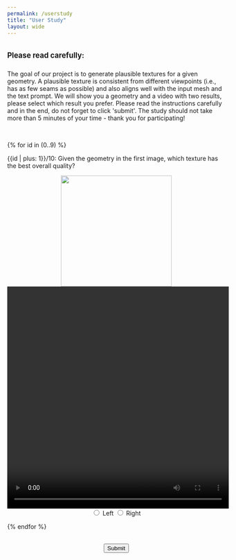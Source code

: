 ```yaml
---
permalink: /userstudy
title: "User Study"
layout: wide
---
```


<body style="width: 60%; margin: auto;">

<h2 style="font-size: larger; font-weight: bold; padding-top: 10px; padding-bottom: 10px;">
    Please read carefully: 
</h2>

The goal of our project is to generate plausible textures for a given geometry. A plausible texture is consistent from different viewpoints (i.e., has as few seams as possible) and also aligns well with the input mesh and the text prompt. We will show you a geometry and a video with two results, please select which result you prefer.
Please read the instructions carefully and in the end, do not forget to click 'submit'. 
The study should not take more than 5 minutes  of your time - thank you for participating!

<br>

{% for id in (0..9) %}

{{id | plus: 1}}/10: Given the geometry in the first image, which texture has the best overall quality?
<center>
<form id="NAvideoForm">

<div class="top-image-container">
    <img src="https://text2mat-bot.s3.us-west-2.amazonaws.com/video_user_study/0000/mesh.png" width=256 id="{{id}}_imgTop">
</div>
    <div class="NAvideo-container">
        <video width="512" height="512" mute loop autoplay controls id="{{id}}_video_src">
        <source src="https://text2mat-bot.s3.us-west-2.amazonaws.com/video_user_study/0000/output_ours_text2tex.mp4" type="video/mp4">
        Your browser does not support the video tag.
    </video>
        <div class="radio-buttons">
            <input type="radio" name="transf{{id}}" value="0"> Left
            <input type="radio" name="transf{{id}}" value="1"> Right
        </div>
    </div>
</form>
</center>

{% endfor %}
<br/><br/>
<center><button type="button" id="submit">Submit</button></center>
<br/><br/>
<script>
const randomMeshes = [];
var randomMethod = ["text2tex", "texture", "text2tex", "texture", "text2tex", "texture", "text2tex", "texture", "text2tex", "texture"];
const shuffle = (array) => { 
  for (let i = array.length - 1; i > 0; i--) { 
    const j = Math.floor(Math.random() * (i + 1)); 
    [array[i], array[j]] = [array[j], array[i]]; 
  } 
  return array; 
}; 
randomMethod = shuffle(randomMethod);

for (let i = 0; i < 10; i++) {
    randomMeshes.push(Math.floor(Math.random() * 411));
}

window.onload = load_videos;
function load_videos() {

    for (let id=0; id < 10; id++)
    {
        const id_str = String(randomMeshes[id]).padStart(4, '0');
        const method = randomMethod[id]
        
        document.getElementById(id + "_imgTop").src = "https://text2mat-bot.s3.us-west-2.amazonaws.com/video_user_study/" + id_str + "/mesh.png";
        document.getElementById(id + "_video_src").src = "https://text2mat-bot.s3.us-west-2.amazonaws.com/video_user_study/" + id_str + "/output_ours_" + method + ".mp4";
    }
};


document.getElementById('submit').addEventListener('click', function() {
    var transfRadio0 = document.querySelector('input[name="transf0"]:checked');
    var transfRadio1 = document.querySelector('input[name="transf1"]:checked');
    var transfRadio2 = document.querySelector('input[name="transf2"]:checked');
    var transfRadio3 = document.querySelector('input[name="transf3"]:checked');
    var transfRadio4 = document.querySelector('input[name="transf4"]:checked');
    var transfRadio5 = document.querySelector('input[name="transf5"]:checked');
    var transfRadio6 = document.querySelector('input[name="transf6"]:checked');
    var transfRadio7 = document.querySelector('input[name="transf7"]:checked');
    var transfRadio8 = document.querySelector('input[name="transf8"]:checked');
    var transfRadio9 = document.querySelector('input[name="transf9"]:checked');

    
    if (!transfRadio0 || !transfRadio1 || !transfRadio2 || !transfRadio3 || !transfRadio4 || !transfRadio5 || !transfRadio6 || !transfRadio7|| !transfRadio8|| !transfRadio9) {
        alert("Please make a selection for ALL items.");
        return;
    }

    var transfV0 = transfRadio0.value;
    var transfV1 = transfRadio1.value;
    var transfV2 = transfRadio2.value;
    var transfV3 = transfRadio3.value;
    var transfV4 = transfRadio4.value;
    var transfV5 = transfRadio5.value;
    var transfV6 = transfRadio6.value;
    var transfV7 = transfRadio7.value;
    var transfV8 = transfRadio8.value;
    var transfV9 = transfRadio9.value;

    var queryString = `transf0=${encodeURIComponent(transfV0)}&` + 
                      `transf1=${encodeURIComponent(transfV1)}&` +
                      `transf2=${encodeURIComponent(transfV2)}&` +
                      `transf3=${encodeURIComponent(transfV3)}&` +
                      `transf4=${encodeURIComponent(transfV4)}&` +
                      `transf5=${encodeURIComponent(transfV5)}&` +
                      `transf6=${encodeURIComponent(transfV6)}&` +
                      `transf7=${encodeURIComponent(transfV7)}&` +
                      `transf8=${encodeURIComponent(transfV8)}&` +
                      `transf9=${encodeURIComponent(transfV9)}&` +
                      `meshid0=${encodeURIComponent(randomMeshes[0])}&` + 
                      `meshid1=${encodeURIComponent(randomMeshes[1])}&` +
                      `meshid2=${encodeURIComponent(randomMeshes[2])}&` +
                      `meshid3=${encodeURIComponent(randomMeshes[3])}&` +
                      `meshid4=${encodeURIComponent(randomMeshes[4])}&` +
                      `meshid5=${encodeURIComponent(randomMeshes[5])}&` +
                      `meshid6=${encodeURIComponent(randomMeshes[6])}&` +
                      `meshid7=${encodeURIComponent(randomMeshes[7])}&` +
                      `meshid8=${encodeURIComponent(randomMeshes[8])}&` +
                      `meshid9=${encodeURIComponent(randomMeshes[9])}&` +
                      `method0=${encodeURIComponent(randomMethod[0])}&` + 
                      `method1=${encodeURIComponent(randomMethod[1])}&` +
                      `method2=${encodeURIComponent(randomMethod[2])}&` +
                      `method3=${encodeURIComponent(randomMethod[3])}&` +
                      `method4=${encodeURIComponent(randomMethod[4])}&` +
                      `method5=${encodeURIComponent(randomMethod[5])}&` +
                      `method6=${encodeURIComponent(randomMethod[6])}&` +
                      `method7=${encodeURIComponent(randomMethod[7])}&` +
                      `method8=${encodeURIComponent(randomMethod[8])}&` +
                      `method9=${encodeURIComponent(randomMethod[9])}`;

    // queryString = `name=${encodeURIComponent(participantName)}&${queryString}`;

    fetch(`https://script.google.com/macros/s/AKfycby5FbuER43cO_G73uV5fGHaOaM8rvFfxg1Avp1JhANJcO_8xj3mmWdJmjTkJ_Xd8InR/exec?${queryString}`)
        .then(response => response.json())
        .then(data => {
            if (data && data.result === "success") {
                // Displaying a thank you message
                alert("Thank you for your submission!");
            } else {
                // Handle other responses or errors
                alert("There was an issue with your submission.");
            }
        })
        .catch(error => {
            console.error('Error:', error);
            alert("An error occurred while submitting your response.");
        });
});

</script>

</body>

